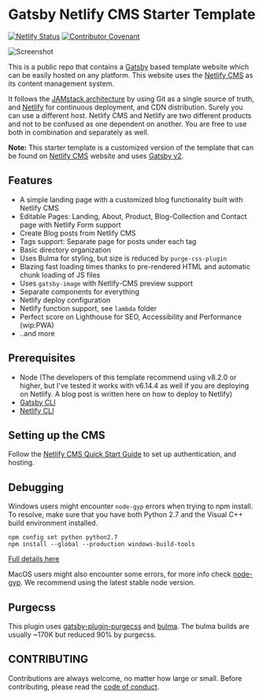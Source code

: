 # Gatsby Netlify CMS Starter Template

[![Netlify Status](https://api.netlify.com/api/v1/badges/b654c94e-08a6-4b79-b443-7837581b1d8d/deploy-status)](https://app.netlify.com/sites/gatsby-starter-netlify-cms-ci/deploys) [![Contributor Covenant](https://img.shields.io/badge/Contributor%20Covenant-2.0-4baaaa.svg)](code_of_conduct.md)

![Screenshot](https://github.com/simarmannsingh/gatsby-netlifycms-starter-template/blob/master/src/img/gatsbyBasedBlog.png)

This is a public repo that contains a [Gatsby](https://www.gatsbyjs.org/) based template website which can be easily hosted on any platform. This website uses the [Netlify CMS](https://www.netlifycms.org) as its content management system.

It follows the [JAMstack architecture](https://jamstack.org) by using Git as a single source of truth, and [Netlify](https://www.netlify.com) for continuous deployment, and CDN distribution. Surely you can use a different host. Netlify CMS and Netlify are two different products and not to be confused as one dependent on another. You are free to use both in combination and separately as well.

**Note:** This starter template is a customized version of the template that can be found on [Netlify CMS](https://www.netlifycms.org/) website and uses [Gatsby v2](https://www.gatsbyjs.org/blog/2018-09-17-gatsby-v2/).


## Features

- A simple landing page with a customized blog functionality built with Netlify CMS
- Editable Pages: Landing, About, Product, Blog-Collection and Contact page with Netlify Form support
- Create Blog posts from Netlify CMS
- Tags support: Separate page for posts under each tag
- Basic directory organization
- Uses Bulma for styling, but size is reduced by `purge-css-plugin`
- Blazing fast loading times thanks to pre-rendered HTML and automatic chunk loading of JS files
- Uses `gatsby-image` with Netlify-CMS preview support
- Separate components for everything
- Netlify deploy configuration
- Netlify function support, see `lambda` folder
- Perfect score on Lighthouse for SEO, Accessibility and Performance (wip:PWA)
- ..and more

## Prerequisites

- Node (The developers of this template recommend using v8.2.0 or higher, but I've tested it works with v6.14.4 as well if you are deploying on Netlify. A blog post is written here on how to deploy to Netlify)
- [Gatsby CLI](https://www.gatsbyjs.org/docs/)
- [Netlify CLI](https://github.com/netlify/cli)

## Setting up the CMS

Follow the [Netlify CMS Quick Start Guide](https://www.netlifycms.org/docs/quick-start/#authentication) to set up authentication, and hosting.

## Debugging

Windows users might encounter `node-gyp` errors when trying to npm install.
To resolve, make sure that you have both Python 2.7 and the Visual C++ build environment installed.

```
npm config set python python2.7
npm install --global --production windows-build-tools
```

[Full details here](https://www.npmjs.com/package/node-gyp 'NPM node-gyp page')

MacOS users might also encounter some errors, for more info check [node-gyp](https://github.com/nodejs/node-gyp). We recommend using the latest stable node version.

## Purgecss

This plugin uses [gatsby-plugin-purgecss](https://www.gatsbyjs.org/packages/gatsby-plugin-purgecss/) and [bulma](https://bulma.io/). The bulma builds are usually ~170K but reduced 90% by purgecss.

## CONTRIBUTING

Contributions are always welcome, no matter how large or small. Before contributing,
please read the [code of conduct](CODE_OF_CONDUCT.md).
